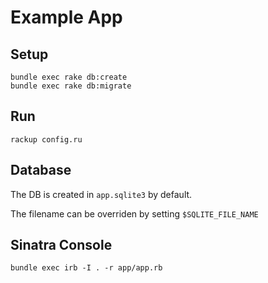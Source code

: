 # Example App

## Setup

```shell
bundle exec rake db:create
bundle exec rake db:migrate
```

## Run

```shell
rackup config.ru
```

## Database

The DB is created in `app.sqlite3` by default.

The filename can be overriden by setting `$SQLITE_FILE_NAME`

## Sinatra Console

```shell
bundle exec irb -I . -r app/app.rb
```
